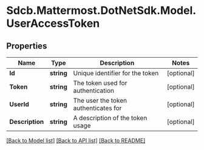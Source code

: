 # Sdcb.Mattermost.DotNetSdk.Model.UserAccessToken
## Properties

Name | Type | Description | Notes
------------ | ------------- | ------------- | -------------
**Id** | **string** | Unique identifier for the token | [optional] 
**Token** | **string** | The token used for authentication | [optional] 
**UserId** | **string** | The user the token authenticates for | [optional] 
**Description** | **string** | A description of the token usage | [optional] 

[[Back to Model list]](../README.md#documentation-for-models) [[Back to API list]](../README.md#documentation-for-api-endpoints) [[Back to README]](../README.md)

